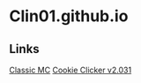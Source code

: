 # Clin01.github.io

## Links

[Classic MC](https://clin01.github.io/classicmc/)
[Cookie Clicker v2.031](https://clin01.github.io/cookieclicker/)
